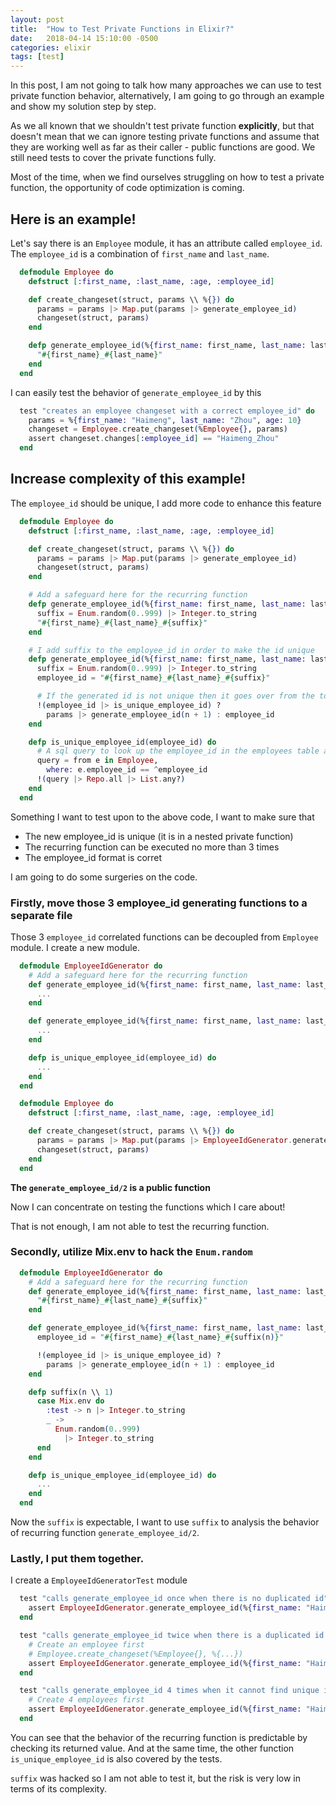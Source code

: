 ```yaml
---
layout: post
title:  "How to Test Private Functions in Elixir?"
date:   2018-04-14 15:10:00 -0500
categories: elixir
tags: [test]
---
```


In this post, I am not going to talk how many approaches we can use to test private function behavior, alternatively, I am going to go through an example and show my solution step by step.

As we all known that we shouldn't test private function **explicitly**, but that doesn't mean that we can ignore testing private functions and assume that they are working well as far as their caller - public functions are good. We still need tests to cover the private functions fully.

Most of the time, when we find ourselves struggling on how to test a private function, the opportunity of code optimization is coming.

## Here is an example!

Let's say there is an `Employee` module, it has an attribute called `employee_id`. The `employee_id` is a combination of `first_name` and `last_name`.

```elixir
  defmodule Employee do
    defstruct [:first_name, :last_name, :age, :employee_id]

    def create_changeset(struct, params \\ %{}) do
      params = params |> Map.put(params |> generate_employee_id)
      changeset(struct, params)
    end

    defp generate_employee_id(%{first_name: first_name, last_name: last_name})
      "#{first_name}_#{last_name}"
    end
  end
```

I can easily test the behavior of `generate_employee_id` by this

```elixir
  test "creates an employee changeset with a correct employee_id" do
    params = %{first_name: "Haimeng", last_name: "Zhou", age: 10}
    changeset = Employee.create_changeset(%Employee{}, params)
    assert changeset.changes[:employee_id] == "Haimeng_Zhou"
  end
```

## Increase complexity of this example!

The `employee_id` should be unique, I add more code to enhance this feature

```elixir
  defmodule Employee do
    defstruct [:first_name, :last_name, :age, :employee_id]

    def create_changeset(struct, params \\ %{}) do
      params = params |> Map.put(params |> generate_employee_id)
      changeset(struct, params)
    end

    # Add a safeguard here for the recurring function
    defp generate_employee_id(%{first_name: first_name, last_name: last_name}, n) when n >= 3 do
      suffix = Enum.random(0..999) |> Integer.to_string
      "#{first_name}_#{last_name}_#{suffix}"
    end

    # I add suffix to the employee_id in order to make the id unique
    defp generate_employee_id(%{first_name: first_name, last_name: last_name} = params, n \\ 1)
      suffix = Enum.random(0..999) |> Integer.to_string
      employee_id = "#{first_name}_#{last_name}_#{suffix}"

      # If the generated id is not unique then it goes over from the top
      !(employee_id |> is_unique_employee_id) ?
        params |> generate_employee_id(n + 1) : employee_id
    end

    defp is_unique_employee_id(employee_id) do
      # A sql query to look up the employee_id in the employees table and then return a boolean from this function
      query = from e in Employee,
        where: e.employee_id == ^employee_id
      !(query |> Repo.all |> List.any?)
    end
  end
```

Something I want to test upon to the above code, I want to make sure that

* The new employee_id is unique (it is in a nested private function)
* The recurring function can be executed no more than 3 times
* The employee_id format is corret

I am going to do some surgeries on the code.

### Firstly, move those 3 employee_id generating functions to a separate file

Those 3 `employee_id` correlated functions can be decoupled from `Employee` module. I create a new module.

```elixir
  defmodule EmployeeIdGenerator do
    # Add a safeguard here for the recurring function
    def generate_employee_id(%{first_name: first_name, last_name: last_name}, n) when n >= 3 do
      ...
    end

    def generate_employee_id(%{first_name: first_name, last_name: last_name}, n \\ 1)
      ...
    end

    defp is_unique_employee_id(employee_id) do
      ...
    end
  end

  defmodule Employee do
    defstruct [:first_name, :last_name, :age, :employee_id]

    def create_changeset(struct, params \\ %{}) do
      params = params |> Map.put(params |> EmployeeIdGenerator.generate_employee_id)
      changeset(struct, params)
    end
  end
```
**The `generate_employee_id/2` is a public function**

Now I can concentrate on testing the functions which I care about!

That is not enough, I am not able to test the recurring function.

### Secondly, utilize Mix.env to hack the `Enum.random`

```elixir
  defmodule EmployeeIdGenerator do
    # Add a safeguard here for the recurring function
    def generate_employee_id(%{first_name: first_name, last_name: last_name}, n) when n >= 3 do
      "#{first_name}_#{last_name}_#{suffix}"
    end

    def generate_employee_id(%{first_name: first_name, last_name: last_name} = params, n \\ 1)
      employee_id = "#{first_name}_#{last_name}_#{suffix(n)}"

      !(employee_id |> is_unique_employee_id) ?
        params |> generate_employee_id(n + 1) : employee_id
    end

    defp suffix(n \\ 1)
      case Mix.env do
        :test -> n |> Integer.to_string
        _ ->
          Enum.random(0..999)
            |> Integer.to_string
      end
    end

    defp is_unique_employee_id(employee_id) do
      ...
    end
  end
```

Now the `suffix` is expectable, I want to use `suffix` to analysis the behavior of recurring function `generate_employee_id/2`.

### Lastly, I put them together.

I create a `EmployeeIdGeneratorTest` module

```elixir
  test "calls generate_employee_id once when there is no duplicated id" do
    assert EmployeeIdGenerator.generate_employee_id(%{first_name: "Haimeng", last_name: "Zhou"}) == "Haimeng_Zhou_1"
  end

  test "calls generate_employee_id twice when there is a duplicated id in the system"  do
    # Create an employee first
    # Employee.create_changeset(%Employee{}, %{...})
    assert EmployeeIdGenerator.generate_employee_id(%{first_name: "Haimeng", last_name: "Zhou"}) == "Haimeng_Zhou_2"
  end

  test "calls generate_employee_id 4 times when it cannot find unique id constantly" do
    # Create 4 employees first
    assert EmployeeIdGenerator.generate_employee_id(%{first_name: "Haimeng", last_name: "Zhou"}) == "Haimeng_Zhou_4"
  end
```

You can see that the behavior of the recurring function is predictable by checking its returned value. And at the same time, the other function `is_unique_employee_id` is also covered by the tests.

`suffix` was hacked so I am not able to test it, but the risk is very low in terms of its complexity.